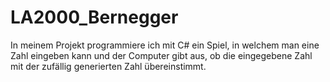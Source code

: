 # LA2000_Bernegger
In meinem Projekt programmiere ich mit C# ein Spiel, in welchem man eine Zahl eingeben kann und der Computer gibt aus, ob die eingegebene Zahl mit der zufällig generierten Zahl übereinstimmt. 
